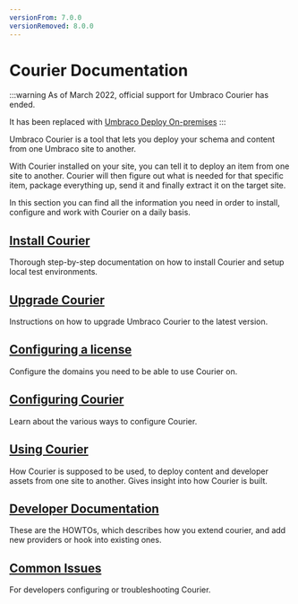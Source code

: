 ```yaml
---
versionFrom: 7.0.0
versionRemoved: 8.0.0
---
```


# Courier Documentation

:::warning
As of March 2022, official support for Umbraco Courier has ended.

It has been replaced with [Umbraco Deploy On-premises](https://umbraco.com/products/umbraco-deploy/umbraco-deploy-on-premises/)
:::

Umbraco Courier is a tool that lets you deploy your schema and content from one Umbraco site to another.

With Courier installed on your site, you can tell it to deploy an item from one site to another. Courier will then figure out what is needed for that specific item, package everything up, send it and finally extract it on the target site.

In this section you can find all the information you need in order to install, configure and work with Courier on a daily basis.

## [Install Courier](Installing)

Thorough step-by-step documentation on how to install Courier and setup local test environments.

## [Upgrade Courier](Upgrade-Courier)

Instructions on how to upgrade Umbraco Courier to the latest version.

## [Configuring a license](../The-Licensing-model)

Configure the domains you need to be able to use Courier on.

## [Configuring Courier](Configuration)

Learn about the various ways to configure Courier.

## [Using Courier](UsingCourier.md)

How Courier is supposed to be used, to deploy content and developer assets from one site to another. Gives insight into how Courier is built.

## [Developer Documentation](Developer)

These are the HOWTOs, which describes how you extend courier, and add new providers or hook into existing ones.

## [Common Issues](CommonIssues.md)

For developers configuring or troubleshooting Courier.
